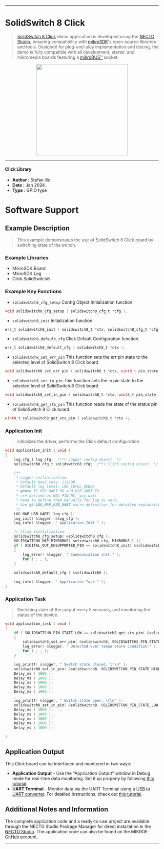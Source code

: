 
---
# SolidSwitch 8 Click

> [SolidSwitch 8 Click](https://www.mikroe.com/?pid_product=MIKROE-6064) demo application is developed using
the [NECTO Studio](https://www.mikroe.com/necto), ensuring compatibility with [mikroSDK](https://www.mikroe.com/mikrosdk)'s
open-source libraries and tools. Designed for plug-and-play implementation and testing, the demo is fully compatible with
all development, starter, and mikromedia boards featuring a [mikroBUS&trade;](https://www.mikroe.com/mikrobus) socket.

<p align="center">
  <img src="https://www.mikroe.com/?pid_product=MIKROE-6064&image=1" height=300px>
</p>

---

#### Click Library

- **Author**        : Stefan Ilic
- **Date**          : Jan 2024.
- **Type**          : GPIO type

# Software Support

## Example Description

> This example demonstrates the use of SolidSwitch 8 Click board by switching state of the switch.

### Example Libraries

- MikroSDK.Board
- MikroSDK.Log
- Click.SolidSwitch8

### Example Key Functions

- `solidswitch8_cfg_setup` Config Object Initialization function.
```c
void solidswitch8_cfg_setup ( solidswitch8_cfg_t *cfg );
```

- `solidswitch8_init` Initialization function.
```c
err_t solidswitch8_init ( solidswitch8_t *ctx, solidswitch8_cfg_t *cfg );
```

- `solidswitch8_default_cfg` Click Default Configuration function.
```c
err_t solidswitch8_default_cfg ( solidswitch8_t *ctx );
```

- `solidswitch8_set_err_pin` This function sets the err pin state to the selected level of SolidSwitch 8 Click board.
```c
void solidswitch8_set_err_pin ( solidswitch8_t *ctx, uint8_t pin_state );
```

- `solidswitch8_set_in_pin` This function sets the in pin state to the selected level of SolidSwitch 8 Click board.
```c
void solidswitch8_set_in_pin ( solidswitch8_t *ctx, uint8_t pin_state );
```

- `solidswitch8_get_sts_pin` This function reads the state of the status pin of SolidSwitch 8 Click board.
```c
uint8_t solidswitch8_get_sts_pin ( solidswitch8_t *ctx );
```

### Application Init

> Initializes the driver, performs the Click default configuration.

```c
void application_init ( void ) 
{
    log_cfg_t log_cfg;  /**< Logger config object. */
    solidswitch8_cfg_t solidswitch8_cfg;  /**< Click config object. */

    /** 
     * Logger initialization.
     * Default baud rate: 115200
     * Default log level: LOG_LEVEL_DEBUG
     * @note If USB_UART_RX and USB_UART_TX 
     * are defined as HAL_PIN_NC, you will 
     * need to define them manually for log to work. 
     * See @b LOG_MAP_USB_UART macro definition for detailed explanation.
     */
    LOG_MAP_USB_UART( log_cfg );
    log_init( &logger, &log_cfg );
    log_info( &logger, " Application Init " );

    // Click initialization.
    solidswitch8_cfg_setup( &solidswitch8_cfg );
    SOLIDSWITCH8_MAP_MIKROBUS( solidswitch8_cfg, MIKROBUS_1 );
    if ( DIGITAL_OUT_UNSUPPORTED_PIN == solidswitch8_init( &solidswitch8, &solidswitch8_cfg ) ) 
    {
        log_error( &logger, " Communication init." );
        for ( ; ; );
    }
    
    solidswitch8_default_cfg ( &solidswitch8 );
    
    log_info( &logger, " Application Task " );
}
```

### Application Task

> Switching state of the output every 5 seconds, and monitoring the status of the device.

```c
void application_task ( void ) 
{
    if ( SOLIDSWITCH8_PIN_STATE_LOW == solidswitch8_get_sts_pin( &solidswitch8 ) )
    {
        solidswitch8_set_err_pin( &solidswitch8, SOLIDSWITCH8_PIN_STATE_HIGH );
        log_error( &logger, " Detected over temperature condition." );
        for ( ; ; );
    }

    log_printf( &logger, " Switch state closed. \r\n" );
    solidswitch8_set_in_pin( &solidswitch8, SOLIDSWITCH8_PIN_STATE_HIGH );
    Delay_ms ( 1000 );
    Delay_ms ( 1000 );
    Delay_ms ( 1000 );
    Delay_ms ( 1000 );
    Delay_ms ( 1000 );

    log_printf( &logger, " Switch state open. \r\n" );
    solidswitch8_set_in_pin( &solidswitch8, SOLIDSWITCH8_PIN_STATE_LOW );
    Delay_ms ( 1000 );
    Delay_ms ( 1000 );
    Delay_ms ( 1000 );
    Delay_ms ( 1000 );
    Delay_ms ( 1000 );

}
```

## Application Output

This Click board can be interfaced and monitored in two ways:
- **Application Output** - Use the "Application Output" window in Debug mode for real-time data monitoring.
Set it up properly by following [this tutorial](https://www.youtube.com/watch?v=ta5yyk1Woy4).
- **UART Terminal** - Monitor data via the UART Terminal using
a [USB to UART converter](https://www.mikroe.com/click/interface/usb?interface*=uart,uart). For detailed instructions,
check out [this tutorial](https://help.mikroe.com/necto/v2/Getting%20Started/Tools/UARTTerminalTool).

## Additional Notes and Information

The complete application code and a ready-to-use project are available through the NECTO Studio Package Manager for 
direct installation in the [NECTO Studio](https://www.mikroe.com/necto). The application code can also be found on
the MIKROE [GitHub](https://github.com/MikroElektronika/mikrosdk_click_v2) account.

---
